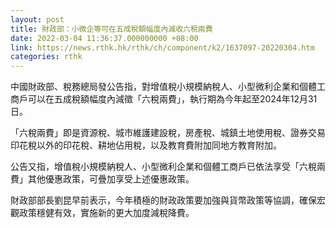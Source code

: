 ```yaml
---
layout: post
title: 財政部：小微企等可在五成稅額幅度內減收六稅兩費
date: 2022-03-04 11:36:37.000000000 +08:00
link: https://news.rthk.hk/rthk/ch/component/k2/1637097-20220304.htm
categories: rthk
---
```


中國財政部、稅務總局發公告指，對增值稅小規模納稅人、小型微利企業和個體工商戶可以在五成稅額幅度內減徵「六稅兩費」，執行期為今年起至2024年12月31日。

「六稅兩費」即是資源稅、城市維護建設稅，房產稅、城鎮土地使用稅、證券交易印花稅以外的印花稅、耕地佔用稅，以及教育費附加同地方教育附加。

公告又指，增值稅小規模納稅人、小型微利企業和個體工商戶已依法享受「六稅兩費」其他優惠政策，可疊加享受上述優惠政策。

財政部部長劉昆早前表示，今年積極的財政政策要加強與貨幣政策等協調，確保宏觀政策穩健有效，實施新的更大加度減稅降費。
